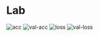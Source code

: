 # Lab
![acc](screenshots/_X4wNwwMc88.png)
![val-acc](screenshots/CwOzsF6-Q64.jpg)
![loss](screenshots/QtgG93UmjCo.jpg)
![val-loss](screenshots/VgjV8WYTID4.jpg)
